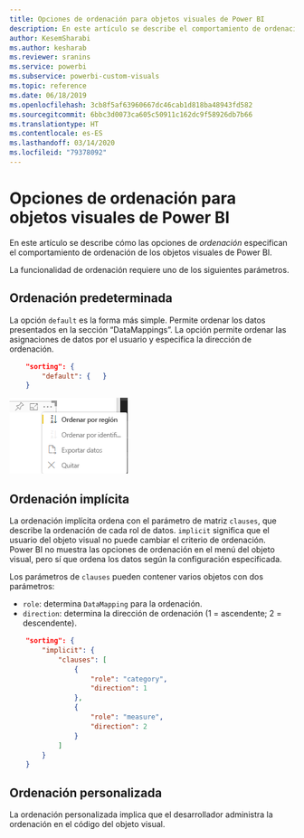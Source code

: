```yaml
---
title: Opciones de ordenación para objetos visuales de Power BI
description: En este artículo se describe el comportamiento de ordenación predeterminado de los objetos visuales de Power BI.
author: KesemSharabi
ms.author: kesharab
ms.reviewer: sranins
ms.service: powerbi
ms.subservice: powerbi-custom-visuals
ms.topic: reference
ms.date: 06/18/2019
ms.openlocfilehash: 3cb8f5af63960667dc46cab1d818ba48943fd582
ms.sourcegitcommit: 6bbc3d0073ca605c50911c162dc9f58926db7b66
ms.translationtype: HT
ms.contentlocale: es-ES
ms.lasthandoff: 03/14/2020
ms.locfileid: "79378092"
---
```

# <a name="sorting-options-for-power-bi-visuals"></a>Opciones de ordenación para objetos visuales de Power BI

En este artículo se describe cómo las opciones de *ordenación* especifican el comportamiento de ordenación de los objetos visuales de Power BI. 

La funcionalidad de ordenación requiere uno de los siguientes parámetros.

## <a name="default-sorting"></a>Ordenación predeterminada

La opción `default` es la forma más simple. Permite ordenar los datos presentados en la sección “DataMappings”. La opción permite ordenar las asignaciones de datos por el usuario y especifica la dirección de ordenación.

```json
    "sorting": {
        "default": {   }
    }
```

![Opciones de ordenación en el menú contextual](media/sort-options/sorting.png)

## <a name="implicit-sorting"></a>Ordenación implícita

La ordenación implícita ordena con el parámetro de matriz `clauses`, que describe la ordenación de cada rol de datos. `implicit` significa que el usuario del objeto visual no puede cambiar el criterio de ordenación. Power BI no muestra las opciones de ordenación en el menú del objeto visual, pero sí que ordena los datos según la configuración especificada.

Los parámetros de `clauses` pueden contener varios objetos con dos parámetros:

- `role`: determina `DataMapping` para la ordenación.
- `direction`: determina la dirección de ordenación (1 = ascendente; 2 = descendente).

```json
    "sorting": {
        "implicit": {
            "clauses": [
                {
                    "role": "category",
                    "direction": 1
                },
                {
                    "role": "measure",
                    "direction": 2
                }
            ]
        }
    }
```

## <a name="custom-sorting"></a>Ordenación personalizada

La ordenación personalizada implica que el desarrollador administra la ordenación en el código del objeto visual.
